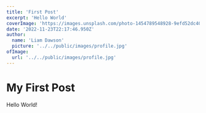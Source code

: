 ```yaml
---
title: 'First Post'
excerpt: 'Hello World'
coverImage: 'https://images.unsplash.com/photo-1454789548928-9efd52dc4031?ixlib=rb-4.0.3&ixid=MnwxMjA3fDB8MHxwaG90by1wYWdlfHx8fGVufDB8fHx8&auto=format&fit=crop&w=1760&q=80'
date: '2022-11-23T22:17:46.950Z'
author:
  name: 'Liam Dawson'
  picture: '../../public/images/profile.jpg'
ofImage:
  url: '../../public/images/profile.jpg'
---
```


# My First Post

Hello World!
